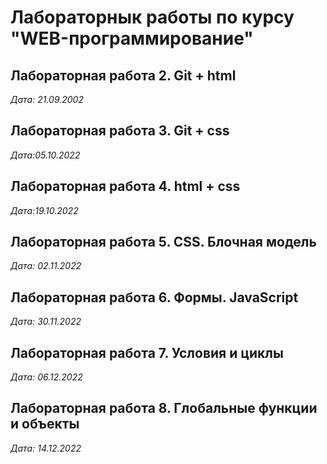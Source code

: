 # Лабораторнык работы по курсу "WEB-программирование"

## Лабораторная работа 2. Git + html

*Дата: 21.09.2002*

## Лабораторная работа 3. Git + css

*Дата:05.10.2022*

## Лабораторная работа 4. html + css

*Дата:19.10.2022*

## Лабораторная работа 5. CSS. Блочная модель

*Дата: 02.11.2022*

## Лабораторная работа 6. Формы. JavaScript

*Дата: 30.11.2022*

## Лабораторная работа 7. Условия и циклы

*Дата: 06.12.2022*

## Лабораторная работа 8. Глобальные функции и объекты

*Дата: 14.12.2022*
